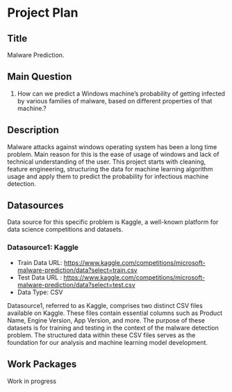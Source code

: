 # Project Plan

## Title
Malware Prediction.

## Main Question
1. How can we predict a Windows machine’s probability of getting infected by various families of malware, based on different properties of that machine.?

## Description
Malware attacks against windows operating system has been a long time problem. Main reason for this is the ease of usage of windows and lack of
technical understanding of the user. This project starts with cleaning, feature engineering, structuring the data for machine learning algorithm 
usage and apply them to predict the probability for infectious machine detection.

## Datasources
Data source for this specific problem is Kaggle, a well-known platform for data science competitions and datasets.

### Datasource1: Kaggle
*  Train Data URL: https://www.kaggle.com/competitions/microsoft-malware-prediction/data?select=train.csv
*  Test Data URL : https://www.kaggle.com/competitions/microsoft-malware-prediction/data?select=test.csv
* Data Type: CSV

Datasource1, referred to as Kaggle, comprises two distinct CSV files available on Kaggle. These files contain essential columns such as Product Name, Engine Version, App Version, and more. The purpose of these datasets is for training and testing in the context of the malware detection problem. The structured data within these CSV files serves as the foundation for our analysis and machine learning model development.

## Work Packages
Work in progress
